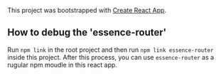 This project was bootstrapped with [Create React App](https://github.com/facebook/create-react-app).

## How to debug the 'essence-router'

Run `npm link` in the root project and then run `npm link essence-router` inside this project. After this process, you can use `essence-router` as a rugular npm moudle in this react app.
